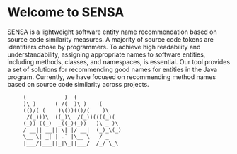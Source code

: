 # Welcome to SENSA

SENSA is a lightweight software entity name recommendation based on source code similarity measures. A majority of source code tokens are identifiers chose by programmers. To achieve high readability and understandability, assigning appropriate names to software entities, including methods, classes, and namespaces, is essential. Our tool provides a set of solutions for recommending good names for entities in the Java program. Currently, we have focused on recommending method names based on source code similarity across projects.


```txt
     (            )  (
     )\ )      ( /(  )\ )    (
     (()/( (    )\())(()/(    )\
      /(_)))\  ((_)\  /(_))((((_)(
     (_)) ((_)  _((_)(_))   )\ _ )\
     / __|| __|| \| |/ __|  (_)_\(_)
     \__ \| _| | .` |\__ \   / _ 
     |___/|___||_|\_||___/  /_/ \_\
```

